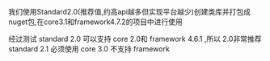 我们使用Standard2.0(推荐值,约高api越多但实现平台越少)创建类库并打包成nuget包,在core3.1和framework4.7.2的项目中进行使用

经过测试
standard 2.0 可以支持 core 2.0和 framework 4.6.1 ,所以 2.0非常推荐
standard 2.1 必须使用 core 3.0 不支持 framework

